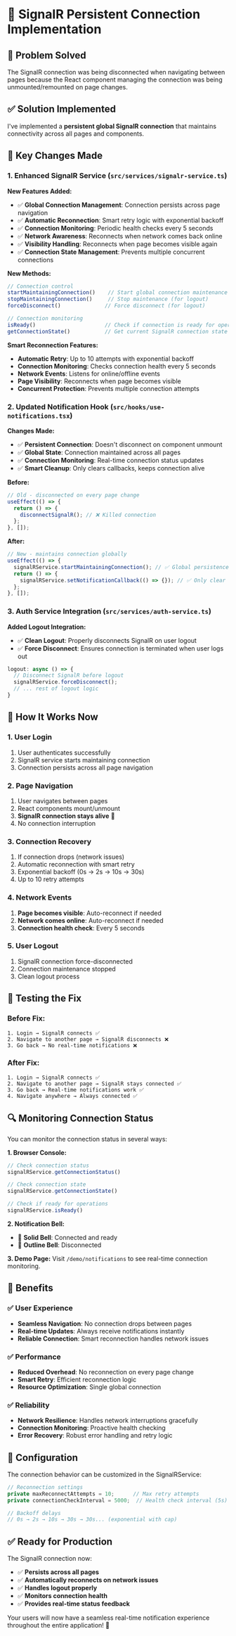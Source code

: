 # 🔄 SignalR Persistent Connection Implementation

## 🎯 Problem Solved

The SignalR connection was being disconnected when navigating between pages because the React component managing the connection was being unmounted/remounted on page changes.

## ✅ Solution Implemented

I've implemented a **persistent global SignalR connection** that maintains connectivity across all pages and components.

## 🔧 Key Changes Made

### 1. **Enhanced SignalR Service** (`src/services/signalr-service.ts`)

**New Features Added:**
- ✅ **Global Connection Management**: Connection persists across page navigation
- ✅ **Automatic Reconnection**: Smart retry logic with exponential backoff
- ✅ **Connection Monitoring**: Periodic health checks every 5 seconds
- ✅ **Network Awareness**: Reconnects when network comes back online
- ✅ **Visibility Handling**: Reconnects when page becomes visible again
- ✅ **Connection State Management**: Prevents multiple concurrent connections

**New Methods:**
```typescript
// Connection control
startMaintainingConnection()    // Start global connection maintenance
stopMaintainingConnection()     // Stop maintenance (for logout)
forceDisconnect()              // Force disconnect (for logout)

// Connection monitoring
isReady()                      // Check if connection is ready for operations
getConnectionState()           // Get current SignalR connection state
```

**Smart Reconnection Features:**
- **Automatic Retry**: Up to 10 attempts with exponential backoff
- **Connection Monitoring**: Checks connection health every 5 seconds
- **Network Events**: Listens for online/offline events
- **Page Visibility**: Reconnects when page becomes visible
- **Concurrent Protection**: Prevents multiple connection attempts

### 2. **Updated Notification Hook** (`src/hooks/use-notifications.tsx`)

**Changes Made:**
- ✅ **Persistent Connection**: Doesn't disconnect on component unmount
- ✅ **Global State**: Connection maintained across all pages
- ✅ **Connection Monitoring**: Real-time connection status updates
- ✅ **Smart Cleanup**: Only clears callbacks, keeps connection alive

**Before:**
```typescript
// Old - disconnected on every page change
useEffect(() => {
  return () => {
    disconnectSignalR(); // ❌ Killed connection
  };
}, []);
```

**After:**
```typescript
// New - maintains connection globally
useEffect(() => {
  signalRService.startMaintainingConnection(); // ✅ Global persistence
  return () => {
    signalRService.setNotificationCallback(() => {}); // ✅ Only clear callback
  };
}, []);
```

### 3. **Auth Service Integration** (`src/services/auth-service.ts`)

**Added Logout Integration:**
- ✅ **Clean Logout**: Properly disconnects SignalR on user logout
- ✅ **Force Disconnect**: Ensures connection is terminated when user logs out

```typescript
logout: async () => {
  // Disconnect SignalR before logout
  signalRService.forceDisconnect();
  // ... rest of logout logic
}
```

## 🚀 How It Works Now

### **1. User Login**
1. User authenticates successfully
2. SignalR service starts maintaining connection
3. Connection persists across all page navigation

### **2. Page Navigation** 
1. User navigates between pages
2. React components mount/unmount
3. **SignalR connection stays alive** 🎉
4. No connection interruption

### **3. Connection Recovery**
1. If connection drops (network issues)
2. Automatic reconnection with smart retry
3. Exponential backoff (0s → 2s → 10s → 30s)
4. Up to 10 retry attempts

### **4. Network Events**
1. **Page becomes visible**: Auto-reconnect if needed
2. **Network comes online**: Auto-reconnect if needed  
3. **Connection health check**: Every 5 seconds

### **5. User Logout**
1. SignalR connection force-disconnected
2. Connection maintenance stopped
3. Clean logout process

## 🧪 Testing the Fix

### **Before Fix:**
```
1. Login → SignalR connects ✅
2. Navigate to another page → SignalR disconnects ❌
3. Go back → No real-time notifications ❌
```

### **After Fix:**
```
1. Login → SignalR connects ✅
2. Navigate to another page → SignalR stays connected ✅
3. Go back → Real-time notifications work ✅
4. Navigate anywhere → Always connected ✅
```

## 🔍 Monitoring Connection Status

You can monitor the connection status in several ways:

**1. Browser Console:**
```javascript
// Check connection status
signalRService.getConnectionStatus()

// Check connection state  
signalRService.getConnectionState()

// Check if ready for operations
signalRService.isReady()
```

**2. Notification Bell:**
- 🔔 **Solid Bell**: Connected and ready
- 🔕 **Outline Bell**: Disconnected

**3. Demo Page:**
Visit `/demo/notifications` to see real-time connection monitoring.

## 🎯 Benefits

### ✅ **User Experience**
- **Seamless Navigation**: No connection drops between pages
- **Real-time Updates**: Always receive notifications instantly  
- **Reliable Connection**: Smart reconnection handles network issues

### ✅ **Performance**
- **Reduced Overhead**: No reconnection on every page change
- **Smart Retry**: Efficient reconnection logic
- **Resource Optimization**: Single global connection

### ✅ **Reliability**
- **Network Resilience**: Handles network interruptions gracefully
- **Connection Monitoring**: Proactive health checking
- **Error Recovery**: Robust error handling and retry logic

## 🔧 Configuration

The connection behavior can be customized in the SignalRService:

```typescript
// Reconnection settings
private maxReconnectAttempts = 10;      // Max retry attempts
private connectionCheckInterval = 5000;  // Health check interval (5s)

// Backoff delays
// 0s → 2s → 10s → 30s → 30s... (exponential with cap)
```

## ✅ Ready for Production

The SignalR connection now:
- ✅ **Persists across all pages**
- ✅ **Automatically reconnects on network issues**
- ✅ **Handles logout properly**
- ✅ **Monitors connection health**
- ✅ **Provides real-time status feedback**

Your users will now have a seamless real-time notification experience throughout the entire application! 🎉

